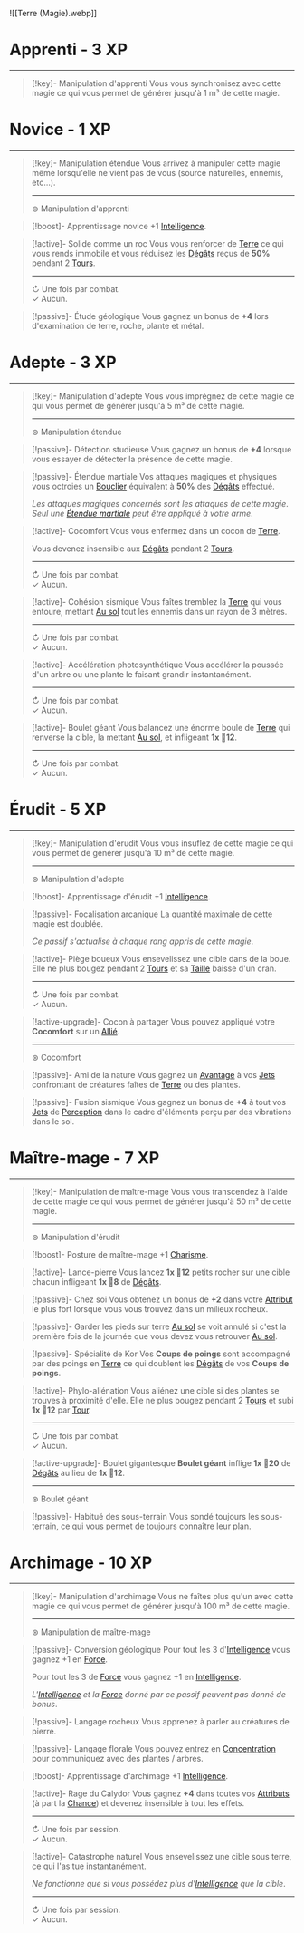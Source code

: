 ![[Terre (Magie).webp]]

# Apprenti - 3 XP
---
>[!key]- Manipulation d'apprenti
>Vous vous synchronisez avec cette magie ce qui vous permet de générer jusqu'à 1 m³ de cette magie.
>

# Novice - 1 XP
---
>[!key]- Manipulation étendue
>Vous arrivez à manipuler cette magie même lorsqu'elle ne vient pas de vous (source naturelles, ennemis, etc...).
>
>---
>⊛ Manipulation d'apprenti

>[!boost]- Apprentissage novice
>+1 [Intelligence]().

>[!active]- Solide comme un roc
>Vous vous renforcer de [Terre]() ce qui vous rends immobile et vous réduisez les [Dégâts]() reçus de **50%** pendant 2 [Tours]().
>
>---
>↻ Une fois par combat.  
>✓ Aucun.

>[!passive]- Étude géologique
>Vous gagnez un bonus de **+4** lors d'examination de terre, roche, plante et métal.

# Adepte - 3 XP
---
>[!key]- Manipulation d'adepte
>Vous vous imprégnez de cette magie ce qui vous permet de générer jusqu'à 5 m³ de cette magie.
>
>---
>⊛ Manipulation étendue

>[!passive]- Détection studieuse
>Vous gagnez un bonus de **+4** lorsque vous essayer de détecter la présence de cette magie.

>[!passive]- Étendue martiale
>Vos attaques magiques et physiques vous octroies un [Bouclier]() équivalent à **50%** des [Dégâts]() effectué.
>
>*Les attaques magiques concernés sont les attaques de cette magie*.
>*Seul une [Étendue martiale]() peut être appliqué à votre arme*.

>[!active]- Cocomfort
>Vous vous enfermez dans un cocon de [Terre]().
>
>Vous devenez insensible aux [Dégâts]() pendant 2 [Tours]().
>
>---
>↻ Une fois par combat.  
>✓ Aucun.

>[!active]- Cohésion sismique
>Vous faîtes tremblez la [Terre]() qui vous entoure, mettant [Au sol]() tout les ennemis dans un rayon de 3 mètres.
>
>---
>↻ Une fois par combat.  
>✓ Aucun.

>[!active]- Accélération photosynthétique
>Vous accélérer la poussée d'un arbre ou une plante le faisant grandir instantanément.
>
>---
>↻ Une fois par combat.  
>✓ Aucun.

>[!active]- Boulet géant
>Vous balancez une énorme boule de [Terre]() qui renverse la cible, la mettant [Au sol](), et infligeant **1x 🎲12**.
>
>---
>↻ Une fois par combat.  
>✓ Aucun.
# Érudit - 5 XP
---
>[!key]- Manipulation d'érudit
>Vous vous insuflez de cette magie ce qui vous permet de générer jusqu'à 10 m³ de cette magie.
>
>---
>⊛ Manipulation d'adepte

>[!boost]- Apprentissage d'érudit
>+1 [Intelligence]().

>[!passive]- Focalisation arcanique
>La quantité maximale de cette magie est doublée.
>
>*Ce passif s'actualise à chaque rang appris de cette magie*.

>[!active]- Piège boueux
>Vous ensevelissez une cible dans de la boue. Elle ne plus bougez pendant 2 [Tours]() et sa [Taille]() baisse d'un cran.
>
>---
>↻ Une fois par combat.  
>✓ Aucun.

>[!active-upgrade]- Cocon à partager
>Vous pouvez appliqué votre **Cocomfort** sur un [Allié]().
>
>---
>⊛ Cocomfort

>[!passive]- Ami de la nature
>Vous gagnez un [Avantage]() à vos [Jets]() confrontant de créatures faîtes de [Terre]() ou des plantes.

>[!passive]- Fusion sismique
>Vous gagnez un bonus de **+4** à tout vos [Jets]() de [Perception]() dans le cadre d'éléments perçu par des vibrations dans le sol.

# Maître-mage - 7 XP
---
>[!key]- Manipulation de maître-mage
>Vous vous transcendez à l'aide de cette magie ce qui vous permet de générer jusqu'à 50 m³ de cette magie.
>
>---
>⊛ Manipulation d'érudit

>[!boost]- Posture de maître-mage
>+1 [Charisme]().

>[!active]- Lance-pierre
>Vous lancez **1x 🎲12** petits rocher sur une cible chacun infligeant **1x 🎲8** de [Dégâts]().

>[!passive]- Chez soi
>Vous obtenez un bonus de **+2** dans votre [Attribut]() le plus fort lorsque vous vous trouvez dans un milieux rocheux.

>[!passive]- Garder les pieds sur terre
>[Au sol]() se voit annulé si c'est la première fois de la journée que vous devez vous retrouver [Au sol]().

>[!passive]- Spécialité de Kor
>Vos **Coups de poings** sont accompagné par des poings en [Terre]() ce qui doublent les [Dégâts]() de vos **Coups de poings**.

>[!active]- Phylo-aliénation
>Vous aliénez une cible si des plantes se trouves à proximité d'elle. Elle ne plus bougez pendant 2 [Tours]() et subi **1x 🎲12** par [Tour](). 
>
>---
>↻ Une fois par combat.  
>✓ Aucun.

>[!active-upgrade]- Boulet gigantesque
>**Boulet géant** inflige **1x 🎲20** de [Dégâts]() au lieu de **1x 🎲12**.
>
>---
>⊛ Boulet géant

>[!passive]- Habitué des sous-terrain
>Vous sondé toujours les sous-terrain, ce qui vous permet de toujours connaître leur plan.

# Archimage - 10 XP
---
>[!key]- Manipulation d'archimage
>Vous ne faîtes plus qu'un avec cette magie ce qui vous permet de générer jusqu'à 100 m³ de cette magie.
>
>---
>⊛ Manipulation de maître-mage

>[!passive]- Conversion géologique
>Pour tout les 3 d'[Intelligence]() vous gagnez +1 en [Force]().
>
>Pour tout les 3 de [Force]() vous gagnez +1 en [Intelligence]().
>
>*L'[Intelligence]() et la [Force]() donné par ce passif peuvent pas donné de bonus*.

>[!passive]- Langage rocheux
>Vous apprenez à parler au créatures de pierre.

>[!passive]- Langage florale 
>Vous pouvez entrez en [Concentration]() pour communiquez avec des plantes / arbres.

>[!boost]- Apprentissage d'archimage
>+1 [Intelligence]().

>[!active]- Rage du Calydor
>Vous gagnez **+4** dans toutes vos [Attributs]() (à part la [Chance]()) et devenez insensible à tout les effets.
>
>---
>↻ Une fois par session.  
>✓ Aucun.

>[!active]- Catastrophe naturel
>Vous ensevelissez une cible sous terre, ce qui l'as tue instantanément.
>
>*Ne fonctionne que si vous possédez plus d'[Intelligence]() que la cible*.
>
>---
>↻ Une fois par session.  
>✓ Aucun.